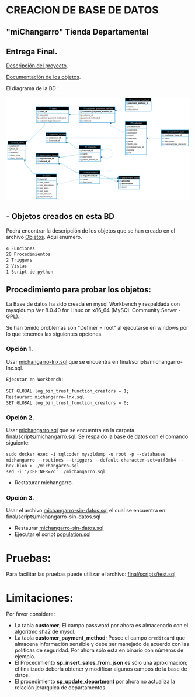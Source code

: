 # CREACION DE BASE DE DATOS

##  "miChangarro" Tienda Departamental

## Entrega Final.

[Descripción del proyecto](md/descripcion.md).
 
[Documentación de los objetos](md/objetos.md).

El diagrama de la BD : 

![imagen](./michangarro.png)

## - Objetos creados en esta BD

Podrá encontrar la descripción de los objetos que se han creado en el archivo [Objetos](md/objetos.md). Aquí enumero.

	4 Funciones
	20 Procedimientos
	2 Triggers
	2 Vistas
	1 Script de python

## Procedimiento para probar los objetos:  

La Base de datos ha sido creada en mysql Workbench y respaldada con mysqldump  Ver 8.0.40 for Linux on x86_64 (MySQL Community Server - GPL).

Se han tenido problemas son "Definer = root" al ejecutarse en windows por lo que tenemos las siguientes opciones.

### Opción 1.

Usar [michangarro-lnx.sql](scripts/michangarro-lnx.sql) que se encuentra en  final/scripts/michangarro-lnx.sql.

	Ejecutar en Workbench:
	
	SET GLOBAL log_bin_trust_function_creators = 1;
	Restaurar: michangarro-lnx.sql
	SET GLOBAL log_bin_trust_function_creators = 0;

 ### Opción 2.
 
 Usar [michangarro.sql](scripts/michangarro.sql) que se encuentra en la carpeta final/scripts/michangarro.sql.
Se respaldo la base de datos con el comando siguiente:


```
sudo docker exec -i sqlcoder mysqldump -u root -p --databases michangarro --routines --triggers --default-character-set=utf8mb4 --hex-blob > ./michangarro.sql
sed -i '/DEFINER=/d' ./michangarro.sql
```

 - Restaturar michangarro.

### Opción 3.
Usar el archivo [michangarro-sin-datos.sql](scripts/michangarro-sin-datos.sql) el cual se encuentra en final/scripts/michangarro-sin-datos.sql

- Restaurar [michangarro-sin-datos.sql](scripts/michangarro-sin-datos.sql)
- Ejecutar el script [population.sql](scripts/population.sql) 
	

# Pruebas: 
Para facilitar las pruebas puede utilizar el archivo: [final/scripts/test.sql](scripts/test.sql)

# Limitaciones:
Por favor considere:

- La tabla **customer**; El campo password por ahora es almacenado con el algoritmo sha2 de mysql.
- La tabla **customer_payment_method**; Posee el campo `creditcard` que almacena información sensible y debe ser manejado de acuerdo con las políticas de seguridad. Por ahora sólo esta en binario con números de ejemplo.
- El Procedimiento  **sp_insert_sales_from_json** es sólo una aproximación; el finalizado debería obtener y modificar algunos campos de la base de datos.
- El procedimiento **sp_update_department** por ahora no actualiza la relación jerarquica de departamentos.
